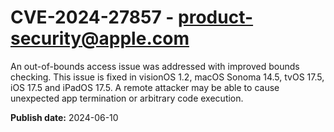 # CVE-2024-27857 - product-security@apple.com

An out-of-bounds access issue was addressed with improved bounds checking. This issue is fixed in visionOS 1.2, macOS Sonoma 14.5, tvOS 17.5, iOS 17.5 and iPadOS 17.5. A remote attacker may be able to cause unexpected app termination or arbitrary code execution.

**Publish date:** 2024-06-10
